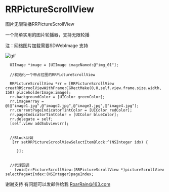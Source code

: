 # RRPictureScrollView
图片无限轮播RRPictureScrollView

一个简单实用的图片轮播器，支持无限轮播

注：网络图片加载需要SDWebImage 支持


   ![gif](http://52hzy.cn/scrollviewimage/RRScrollView.gif)




      UIImage *image = [UIImage imageNamed:@"img_01"];
  
      //初始化一个带占位图的RRPictureScrollView
  
      RRPictureScrollView *rr = [RRPictureScrollView creatRRScroolViewWithFrame:CGRectMake(0,0,self.view.frame.size.width,               150) placeholderImage:image];
      rr.backgroundColor = [UIColor greenColor];
      rr.imageArray = @[@"image1.jpg",@"image2.jpg",@"image3.jpg",@"image4.jpg"];
      rr.currentPageIndicatorTintColor = [UIColor redColor];
      rr.pageIndicatorTintColor = [UIColor blueColor];
      rr.delegate = self;
      [self.view addSubview:rr];
      
      
      //Block回调
       [rr setRRPictureScroolViewSelectItemBlock:^(NSInteger idx) {
        
         }];
      
      
      //代理回调
      - (void)rrPictureScrollView:(RRPictureScrollView *)pictureScrollView selectPageAtIndex:(NSInteger)pageIndex;
      
      
      
  谢谢支持 有问题可以发邮件给我 RoarRain@163.com
  
  
  
